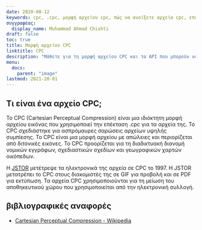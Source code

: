 ```yaml
---
date: 2020-08-12
keywords: cpc, .cpc, μορφή αρχείου cpc, πώς να ανοίξετε αρχεία cpc, επέκταση .cpc, επέκταση cpc
συγγραφέας:
  display_name: Muhammad Ahmad Chishti
draft: false
toc: true
title: Μορφή αρχείου CPC
linktitle: CPC
description: "Μάθετε για τη μορφή αρχείου CPC και τα API που μπορούν να δημιουργήσουν και να ανοίξουν αρχεία CPC."
menu:
  docs:
    parent: "image"
lastmod: 2021-20-01
---
```


## Τι είναι ένα αρχείο CPC;

Το CPC (Cartesian Perceptual Compression) είναι μια ιδιόκτητη μορφή αρχείου εικόνας που χρησιμοποιεί την επέκταση .cpc για τα αρχεία της. Το CPC σχεδιάστηκε για ασπρόμαυρες σαρώσεις αρχείων υψηλής συμπίεσης. Το CPC είναι μια μορφή αρχείου με απώλειες και περιορίζεται από διτονικές εικόνες. Το CPC προορίζεται για τη διαδικτυακή διανομή νομικών εγγράφων, σχεδιαστικών σχεδίων και γεωγραφικών χαρτών οικόπεδων.

Η [JSTOR](https://www.jstor.org/) μετέτρεψε τα ηλεκτρονικά της αρχεία σε CPC το 1997. Η JSTOR μετατρέπει το CPC στους διακομιστές της σε GIF για προβολή και σε PDF για εκτύπωση. Τα αρχεία CPC χρησιμοποιούνται για τη μείωση του αποθηκευτικού χώρου που χρησιμοποιείται από την ηλεκτρονική συλλογή.

## βιβλιογραφικές αναφορές

- [Cartesian Perceptual Compression - Wikipedia](https://en.wikipedia.org/wiki/Cartesian_Perceptual_Compression)

